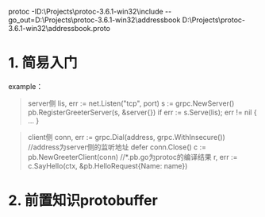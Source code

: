 protoc  -ID:\Projects\protoc-3.6.1-win32\include --go_out=D:\Projects\protoc-3.6.1-win32\addressbook  D:\Projects\protoc-3.6.1-win32\addressbook.proto

# 1. 简易入门

example：
> server侧
    lis, err := net.Listen("tcp", port)
    s := grpc.NewServer()
    pb.RegisterGreeterServer(s, &server{})
    if err := s.Serve(lis); err != nil {
        ...
    }

> client侧
    conn, err := grpc.Dial(address, grpc.WithInsecure())    //address为server侧的监听地址
    defer conn.Close()
    c := pb.NewGreeterClient(conn)  //*.pb.go为protoc的编译结果
    r, err := c.SayHello(ctx, &pb.HelloRequest{Name: name})

# 2. 前置知识protobuffer



